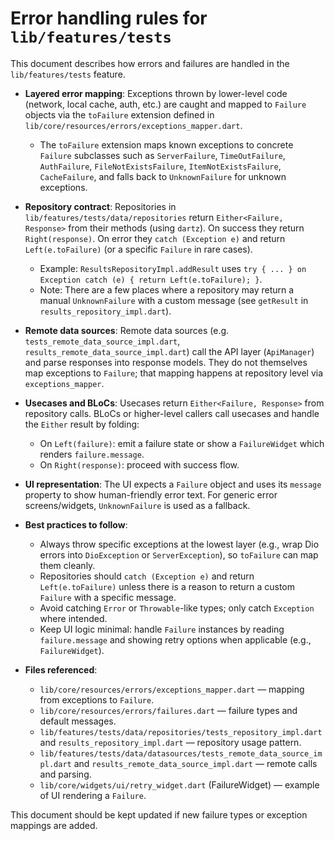 # Error handling rules for `lib/features/tests`

This document describes how errors and failures are handled in the `lib/features/tests` feature.

- **Layered error mapping**: Exceptions thrown by lower-level code (network, local cache, auth, etc.) are caught and mapped to `Failure` objects via the `toFailure` extension defined in `lib/core/resources/errors/exceptions_mapper.dart`.
  - The `toFailure` extension maps known exceptions to concrete `Failure` subclasses such as `ServerFailure`, `TimeOutFailure`, `AuthFailure`, `FileNotExistsFailure`, `ItemNotExistsFailure`, `CacheFailure`, and falls back to `UnknownFailure` for unknown exceptions.

- **Repository contract**: Repositories in `lib/features/tests/data/repositories` return `Either<Failure, Response>` from their methods (using `dartz`). On success they return `Right(response)`. On error they `catch (Exception e)` and return `Left(e.toFailure)` (or a specific `Failure` in rare cases).
  - Example: `ResultsRepositoryImpl.addResult` uses `try { ... } on Exception catch (e) { return Left(e.toFailure); }`.
  - Note: There are a few places where a repository may return a manual `UnknownFailure` with a custom message (see `getResult` in `results_repository_impl.dart`).

- **Remote data sources**: Remote data sources (e.g. `tests_remote_data_source_impl.dart`, `results_remote_data_source_impl.dart`) call the API layer (`ApiManager`) and parse responses into response models. They do not themselves map exceptions to `Failure`; that mapping happens at repository level via `exceptions_mapper`.

- **Usecases and BLoCs**: Usecases return `Either<Failure, Response>` from repository calls. BLoCs or higher-level callers call usecases and handle the `Either` result by folding:
  - On `Left(failure)`: emit a failure state or show a `FailureWidget` which renders `failure.message`.
  - On `Right(response)`: proceed with success flow.

- **UI representation**: The UI expects a `Failure` object and uses its `message` property to show human-friendly error text. For generic error screens/widgets, `UnknownFailure` is used as a fallback.

- **Best practices to follow**:
  - Always throw specific exceptions at the lowest layer (e.g., wrap Dio errors into `DioException` or `ServerException`), so `toFailure` can map them cleanly.
  - Repositories should `catch (Exception e)` and return `Left(e.toFailure)` unless there is a reason to return a custom `Failure` with a specific message.
  - Avoid catching `Error` or `Throwable`-like types; only catch `Exception` where intended.
  - Keep UI logic minimal: handle `Failure` instances by reading `failure.message` and showing retry options when applicable (e.g., `FailureWidget`).

- **Files referenced**:
  - `lib/core/resources/errors/exceptions_mapper.dart` — mapping from exceptions to `Failure`.
  - `lib/core/resources/errors/failures.dart` — failure types and default messages.
  - `lib/features/tests/data/repositories/tests_repository_impl.dart` and `results_repository_impl.dart` — repository usage pattern.
  - `lib/features/tests/data/datasources/tests_remote_data_source_impl.dart` and `results_remote_data_source_impl.dart` — remote calls and parsing.
  - `lib/core/widgets/ui/retry_widget.dart` (FailureWidget) — example of UI rendering a `Failure`.

This document should be kept updated if new failure types or exception mappings are added.
